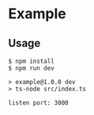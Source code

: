 # Example

## Usage

```
$ npm install
$ npm run dev

> example@1.0.0 dev
> ts-node src/index.ts

listen port: 3000
```

